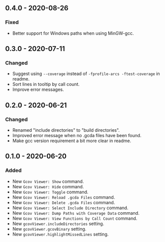 ## 0.4.0 - 2020-08-26

### Fixed

- Better support for Windows paths when using MinGW-gcc.

## 0.3.0 - 2020-07-11

### Changed

- Suggest using `--coverage` instead of `-fprofile-arcs -ftest-coverage` in readme.
- Sort lines in tooltip by call count.
- Improve error messages.

## 0.2.0 - 2020-06-21

### Changed

- Renamed "include directories" to "build directories".
- Improved error message when no .gcda files have been found.
- Make gcc version requirement a bit more clear in readme.

## 0.1.0 - 2020-06-20

### Added

- New `Gcov Viewer: Show` command.
- New `Gcov Viewer: Hide` command.
- New `Gcov Viewer: Toggle` command.
- New `Gcov Viewer: Reload .gcda Files` command.
- New `Gcov Viewer: Delete .gcda Files` command.
- New `Gcov Viewer: Select Include Directory` command.
- New `Gcov Viewer: Dump Paths with Coverage Data` command.
- New `Gcov Viewer: View Functions by Call Count` command.
- New `gcovViewer.includeDirectories` setting.
- New `gcovViewer.gcovBinary` setting.
- New `gcovViewer.highlightMissedLines` setting.
